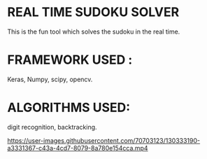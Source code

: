 # REAL TIME SUDOKU SOLVER
This is the fun tool which solves the sudoku in the real time.

# FRAMEWORK USED :
Keras, Numpy, scipy, opencv.

# ALGORITHMS USED:
digit recognition, backtracking.


https://user-images.githubusercontent.com/70703123/130333190-a3331367-c43a-4cd7-8079-8a780e154cca.mp4

